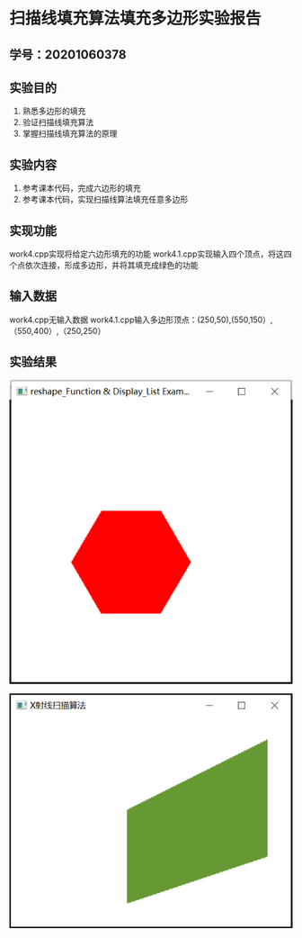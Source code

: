 # 扫描线填充算法填充多边形实验报告

## 学号：20201060378

## 实验目的
1. 熟悉多边形的填充
2. 验证扫描线填充算法
3. 掌握扫描线填充算法的原理

## 实验内容
1. 参考课本代码，完成六边形的填充
2. 参考课本代码，实现扫描线算法填充任意多边形

## 实现功能
work4.cpp实现将给定六边形填充的功能
work4.1.cpp实现输入四个顶点，将这四个点依次连接，形成多边形，并将其填充成绿色的功能

## 输入数据
work4.cpp无输入数据
work4.1.cpp输入多边形顶点：(250,50),(550,150）,（550,400）,（250,250）

## 实验结果
![六边形填充结果](https://github.com/2403717503/computer_Graphics/raw/main/4.1.png)

![任意多边形填充结果](https://github.com/2403717503/computer_Graphics/raw/main/4.2.png)
